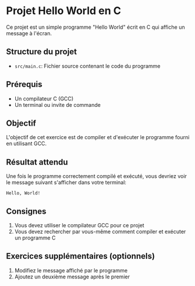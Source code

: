 # Projet Hello World en C

Ce projet est un simple programme "Hello World" écrit en C qui affiche un message à l'écran.

## Structure du projet

- `src/main.c`: Fichier source contenant le code du programme

## Prérequis

- Un compilateur C (GCC)
- Un terminal ou invite de commande

## Objectif

L'objectif de cet exercice est de compiler et d'exécuter le programme fourni en utilisant GCC.

## Résultat attendu

Une fois le programme correctement compilé et exécuté, vous devriez voir le message suivant s'afficher dans votre terminal:

```
Hello, World!
```

## Consignes

1. Vous devez utiliser le compilateur GCC pour ce projet
2. Vous devez rechercher par vous-même comment compiler et exécuter un programme C

## Exercices supplémentaires (optionnels)

1. Modifiez le message affiché par le programme
2. Ajoutez un deuxième message après le premier
